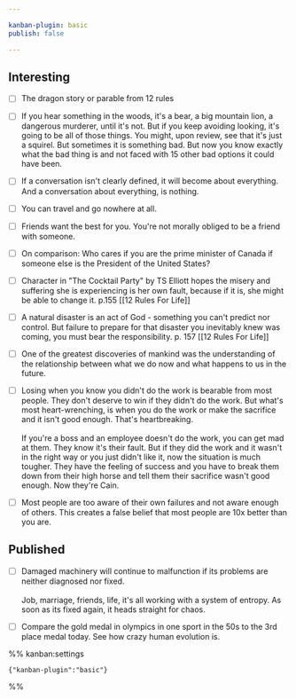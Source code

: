 ```yaml
---

kanban-plugin: basic
publish: false

---
```


## Interesting

- [ ] The dragon story or parable from 12 rules
- [ ] If you hear something in the woods, it's a bear, a big mountain lion, a dangerous murderer, until it's not. But if you keep avoiding looking, it's going to be all of those things. You might, upon review, see that it's just a squirel. But sometimes it is something bad. But now you know exactly what the bad thing is and not faced with 15 other bad options it could have been.
- [ ] If a conversation isn't clearly defined, it will become about everything. And a conversation about everything, is nothing.
- [ ] You can travel and go nowhere at all.
- [ ] Friends want the best for you. You're not morally obliged to be a friend with someone.
- [ ] On comparison: Who cares if you are  the prime minister of Canada if someone else is the President of the United States?
- [ ] Character in "The Cocktail Party" by TS Elliott hopes the misery and suffering she is experiencing is her own fault, because if it is, she might be able to change it. p.155 [[12 Rules For Life]]
- [ ] A natural disaster is an act of God - something you can't predict nor control. But failure to prepare for that disaster you inevitably knew was coming, you must bear the responsibility. p. 157 [[12 Rules For Life]]
- [ ] One of the greatest discoveries of mankind was the understanding of the relationship between what we do now and what happens to us in the future.
- [ ] Losing when you know you didn't do the work is bearable from most people. They don't deserve to win if they didn't do the work. But what's most heart-wrenching, is when you do the work or make the sacrifice and it isn't good enough. That's heartbreaking.<br><br>If you're a boss and an employee doesn't do the work, you can get mad at them. They know it's their fault. But if they did the work and it wasn't in the right way or you just didn't like it, now the situation is much tougher. They have the feeling of success and you have to break them down from their high horse and tell them their sacrifice wasn't good enough. Now they're Cain.
- [ ] Most people are too aware of their own failures and not aware enough of others. This creates a false belief that most people are 10x better than you are.


## Published

- [ ] Damaged machinery will continue to malfunction if its problems are neither diagnosed nor fixed.<br><br>Job, marriage, friends, life, it's all working with a system of entropy. As soon as its fixed again, it heads straight for chaos.
- [ ] Compare the gold medal in olympics in one sport in the 50s to the 3rd place medal today. See how crazy human evolution is.




%% kanban:settings
```
{"kanban-plugin":"basic"}
```
%%